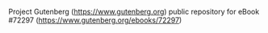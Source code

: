 Project Gutenberg (https://www.gutenberg.org) public repository
for eBook #72297 (https://www.gutenberg.org/ebooks/72297)

